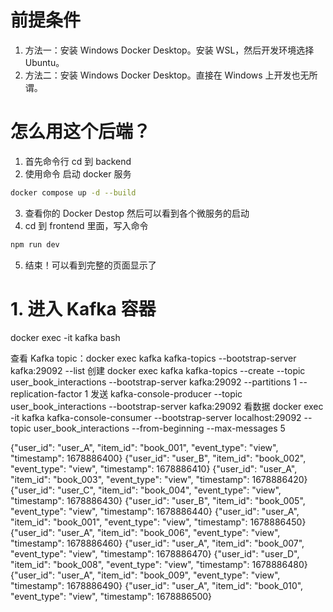 # 前提条件
1. 方法一：安装 Windows Docker Desktop。安装 WSL，然后开发环境选择 Ubuntu。
2. 方法二：安装 Windows Docker Desktop。直接在 Windows 上开发也无所谓。

# 怎么用这个后端？
1. 首先命令行 cd 到 backend
2. 使用命令 启动 docker 服务
```bash
docker compose up -d --build
```
3. 查看你的 Docker Destop 然后可以看到各个微服务的启动
4. cd 到 frontend 里面，写入命令
```bash
npm run dev
```
5. 结束！可以看到完整的页面显示了

# 1. 进入 Kafka 容器
docker exec -it kafka bash

查看 Kafka topic：docker exec kafka kafka-topics --bootstrap-server kafka:29092 --list
创建 docker exec kafka kafka-topics --create --topic user_book_interactions --bootstrap-server kafka:29092 --partitions 1 --replication-factor 1
发送 kafka-console-producer --topic user_book_interactions --bootstrap-server kafka:29092
看数据 docker exec -it kafka kafka-console-consumer --bootstrap-server localhost:29092 --topic user_book_interactions --from-beginning --max-messages 5

{"user_id": "user_A", "item_id": "book_001", "event_type": "view", "timestamp": 1678886400}
{"user_id": "user_B", "item_id": "book_002", "event_type": "view", "timestamp": 1678886410}
{"user_id": "user_A", "item_id": "book_003", "event_type": "view", "timestamp": 1678886420}
{"user_id": "user_C", "item_id": "book_004", "event_type": "view", "timestamp": 1678886430}
{"user_id": "user_B", "item_id": "book_005", "event_type": "view", "timestamp": 1678886440}
{"user_id": "user_A", "item_id": "book_001", "event_type": "view", "timestamp": 1678886450}
{"user_id": "user_A", "item_id": "book_006", "event_type": "view", "timestamp": 1678886460}
{"user_id": "user_A", "item_id": "book_007", "event_type": "view", "timestamp": 1678886470}
{"user_id": "user_D", "item_id": "book_008", "event_type": "view", "timestamp": 1678886480}
{"user_id": "user_A", "item_id": "book_009", "event_type": "view", "timestamp": 1678886490}
{"user_id": "user_A", "item_id": "book_010", "event_type": "view", "timestamp": 1678886500}
